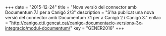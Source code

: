 +++
date        = "2015-12-24"
title       = "Nova versió del connector amb Documentum 7.1 per a Canigó 2/3"
description = "S'ha publicat una nova versió del connector amb Documentum 7.1 per a Canigó 2 i Canigó 3."
enllac	    = "http://canigo.ctti.gencat.cat/canigo-documentacio-versions-3x-integracio/modul-documentum/"
key         = "GENER2016"
+++
